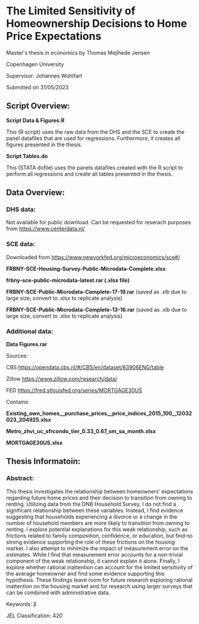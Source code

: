 # The Limited Sensitivity of Homeownership Decisions to Home Price Expectations

Master's thesis in economics by Thomas Mejlhede Jensen

Copenhagen University

Supervisor: Johannes Wohlfart

Submitted on 31/05/2023

## Script Overview:
**Script Data & Figures.R**

This (R script) uses the raw data from the DHS and the SCE to create the panel datafiles that are used for regressions.
Furthermore, it creates all figures presented in the thesis.

**Script Tables.do**

This (STATA dofile) uses the panels datafiles created with the R script to perform all regressions and create all tables presented in the thesis.

## Data Overview:
### DHS data:
Not available for public download. Can be requested for reserach purposes from https://www.centerdata.nl/

### SCE data:

Downloaded from https://www.newyorkfed.org/microeconomics/sce#/

**FRBNY-SCE-Housing-Survey-Public-Microdata-Complete.xlsx**

**frbny-sce-public-microdata-latest.rar (.xlsx file)**

**FRBNY-SCE-Public-Microdata-Complete-17-19.rar** (saved as .xlb due to large size, convert to .xlsx to replicate analysis)

**FRBNY-SCE-Public-Microdata-Complete-13-16.rar** (saved as .xlb due to large size, convert to .xlsx to replicate analysis)


### Additional data:

**Data Figures.rar**

Sources:

CBS https://opendata.cbs.nl/#/CBS/en/dataset/83906ENG/table

Zillow https://www.zillow.com/research/data/

FED https://fred.stlouisfed.org/series/MORTGAGE30US

Contains:

**Existing_own_homes__purchase_prices__price_indices_2015_100__12032023_204925.xlsx**

**Metro_zhvi_uc_sfrcondo_tier_0.33_0.67_sm_sa_month.xlsx**

**MORTGAGE30US.xlsx**

## Thesis Informatoin:

### Abstract:

This thesis investigates the relationship between homeowners’ expectations regarding future home prices and their decision to transition from owning to renting. Utilizing data from the DNB Household Survey, I do not find a significant relationship between these variables. Instead, I find evidence suggesting that households experiencing a divorce or a change in the number of household members are more likely to transition from owning to renting. I explore potential explanations for this weak relationship, such as frictions related to family composition, confidence, or education, but find no strong evidence supporting the role of these frictions on the housing market. I also attempt to minimize the impact of measurement error on the estimates. While I find that measurement error accounts for a non-trivial component of the weak relationship, it cannot explain it alone. Finally, I explore whether rational inattention can account for the limited sensitivity of the average homeowner and find some evidence supporting this hypothesis. These findings leave room for future research exploring rational inattention on the housing market and for research using larger surveys that can be combined with administrative data.

Keywords: β 

JEL Classification: 420
